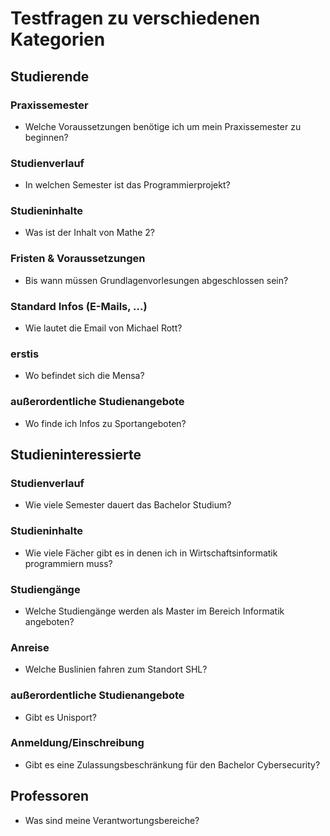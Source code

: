 # Testfragen zu verschiedenen Kategorien


## Studierende

### Praxissemester

- Welche Voraussetzungen benötige ich um mein Praxissemester zu beginnen?

### Studienverlauf

- In welchen Semester ist das Programmierprojekt?

### Studieninhalte

- Was ist der Inhalt von Mathe 2?

### Fristen & Voraussetzungen

- Bis wann müssen Grundlagenvorlesungen abgeschlossen sein?

### Standard Infos (E-Mails, ...)

- Wie lautet die Email von Michael Rott?

### erstis

- Wo befindet sich die Mensa?

### außerordentliche Studienangebote

- Wo finde ich Infos zu Sportangeboten?

## Studieninteressierte

### Studienverlauf

- Wie viele Semester dauert das Bachelor Studium?

### Studieninhalte

- Wie viele Fächer gibt es in denen ich in Wirtschaftsinformatik programmiern muss?

### Studiengänge

- Welche Studiengänge werden als Master im Bereich Informatik angeboten?

### Anreise

- Welche Buslinien fahren zum Standort SHL? 

### außerordentliche Studienangebote

- Gibt es Unisport?

### Anmeldung/Einschreibung 

- Gibt es eine Zulassungsbeschränkung für den Bachelor Cybersecurity?

## Professoren

- Was sind meine Verantwortungsbereiche?